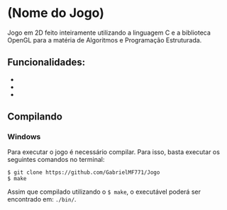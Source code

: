 # (Nome do Jogo)
Jogo em 2D feito inteiramente utilizando a linguagem C e a biblioteca OpenGL para a matéria de Algoritmos e Programação Estruturada.

## Funcionalidades:
- 
- 
- 

## Compilando

### Windows

Para executar o jogo é necessário compilar. Para isso, basta executar os seguintes comandos no terminal:

`$ git clone https://github.com/GabrielMF771/Jogo`\
`$ make`

Assim que compilado utilizando o `$ make`, o executável poderá ser encontrado em: `./bin/`.